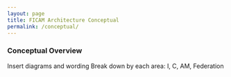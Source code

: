 ```yaml
---
layout: page
title: FICAM Architecture Conceptual
permalink: /conceptual/
---
```

### Conceptual Overview

Insert diagrams and wording
Break down by each area: I, C, AM, Federation 
